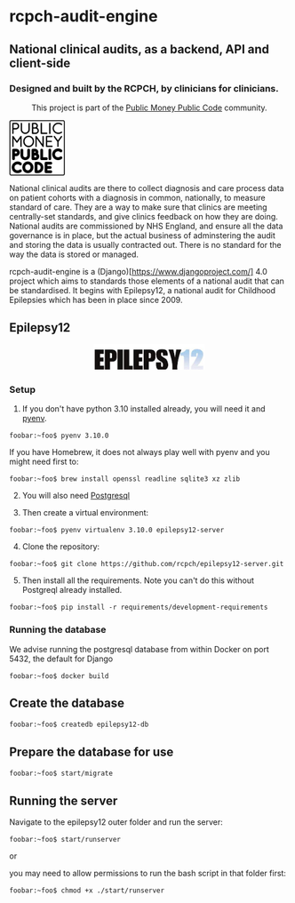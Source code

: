 # rcpch-audit-engine

## National clinical audits, as a backend, API and client-side

### Designed and built by the RCPCH, by clinicians for clinicians.

<p align="center">
    <p align="center"></p>
    <p align="center">This project is part of the <a href="https://publicmoneypubliccode.org.uk/">Public Money Public Code</a> community.</p>
    <p align="center>
    <img align="center" src="./rcpch-audit-engine/epilepsy12/static/rcpch-logo.jpg" width='100px'/>
    <img align="center" src="./rcpch-audit-engine/epilepsy12/static/logo-block-outline-sm.png" width='100px'/>
    </p>
</p>

National clinical audits are there to collect diagnosis and care process data on patient cohorts with a diagnosis in common, nationally, to measure standard of care. They are a way to make sure that clinics are meeting centrally-set standards, and give clinics feedback on how they are doing.
National audits are commissioned by NHS England, and ensure all the data governance is in place, but the actual business of adminstering the audit and storing the data is usually contracted out. There is no standard for the way the data is stored or managed.

rcpch-audit-engine is a (Django)[https://www.djangoproject.com/] 4.0 project which aims to standards those elements of a national audit that can be standardised. It begins with Epilepsy12, a national audit for Childhood Epilepsies which has been in place since 2009.

## Epilepsy12

<p align="center">
    <img src="./rcpch-audit-engine/epilepsy12/static/epilepsy12-logo.jpg" width='200px'/>
</p>

### Setup

1. If you don't have python 3.10 installed already, you will need it and [pyenv](https://github.com/pyenv/pyenv).

```console
foobar:~foo$ pyenv 3.10.0
```

If you have Homebrew, it does not always play well with pyenv and you might need first to:

```console
foobar:~foo$ brew install openssl readline sqlite3 xz zlib
```

2. You will also need [Postgresql](https://www.postgresql.org/)

3. Then create a virtual environment:

```console
foobar:~foo$ pyenv virtualenv 3.10.0 epilepsy12-server
```

4. Clone the repository:

```console
foobar:~foo$ git clone https://github.com/rcpch/epilepsy12-server.git
```

5. Then install all the requirements. Note you can't do this without Postgreql already installed.

```console
foobar:~foo$ pip install -r requirements/development-requirements
```

### Running the database

We advise running the postgresql database from within Docker on port 5432, the default for Django

```command
foobar:~foo$ docker build
```

## Create the database

```console
foobar:~foo$ createdb epilepsy12-db
```

## Prepare the database for use

```console
foobar:~foo$ start/migrate
```

## Running the server

Navigate to the epilepsy12 outer folder and run the server:

```console
foobar:~foo$ start/runserver
```

or

you may need to allow permissions to run the bash script in that folder first:

```console
foobar:~foo$ chmod +x ./start/runserver
```